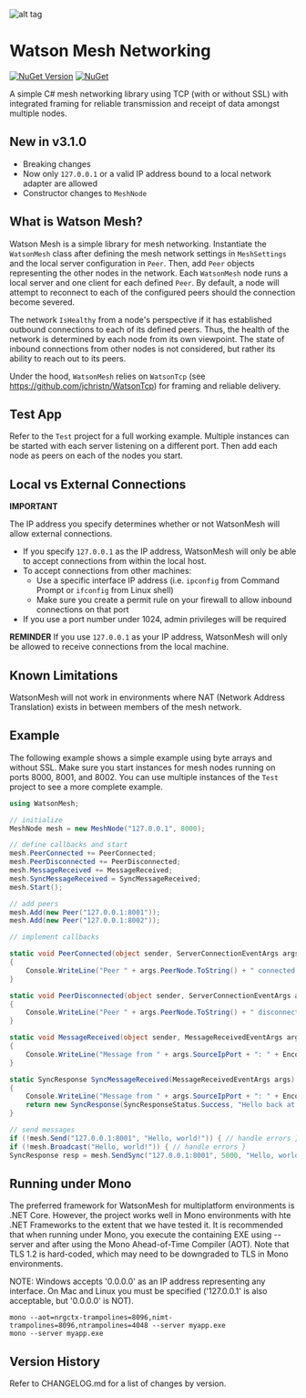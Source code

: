 ![alt tag](https://github.com/jchristn/watsonmesh/blob/master/assets/watson.ico)

# Watson Mesh Networking

[![NuGet Version](https://img.shields.io/nuget/v/WatsonMesh.svg?style=flat)](https://www.nuget.org/packages/WatsonMesh/) [![NuGet](https://img.shields.io/nuget/dt/WatsonMesh.svg)](https://www.nuget.org/packages/WatsonMesh) 

A simple C# mesh networking library using TCP (with or without SSL) with integrated framing for reliable transmission and receipt of data amongst multiple nodes.

## New in v3.1.0

- Breaking changes
- Now only ```127.0.0.1``` or a valid IP address bound to a local network adapter are allowed
- Constructor changes to ```MeshNode```

## What is Watson Mesh?

Watson Mesh is a simple library for mesh networking.  Instantiate the ```WatsonMesh``` class after defining the mesh network settings in ```MeshSettings``` and the local server configuration in ```Peer```.  Then, add ```Peer``` objects representing the other nodes in the network.  Each ```WatsonMesh``` node runs a local server and one client for each defined ```Peer```.  By default, a node will attempt to reconnect to each of the configured peers should the connection become severed.  

The network ```IsHealthy``` from a node's perspective if it has established outbound connections to each of its defined peers.  Thus, the health of the network is determined by each node from its own viewpoint.  The state of inbound connections from other nodes is not considered, but rather its ability to reach out to its peers.
  
Under the hood, ```WatsonMesh``` relies on ```WatsonTcp``` (see https://github.com/jchristn/WatsonTcp) for framing and reliable delivery.

## Test App

Refer to the ```Test``` project for a full working example.  Multiple instances can be started with each server listening on a different port.  Then add each node as peers on each of the nodes you start.

## Local vs External Connections

**IMPORTANT**

The IP address you specify determines whether or not WatsonMesh will allow external connections.   

* If you specify ```127.0.0.1``` as the IP address, WatsonMesh will only be able to accept connections from within the local host.  
* To accept connections from other machines:
  * Use a specific interface IP address (i.e. ```ipconfig``` from Command Prompt or ```ifconfig``` from Linux shell)
  * Make sure you create a permit rule on your firewall to allow inbound connections on that port
* If you use a port number under 1024, admin privileges will be required

**REMINDER** If you use ```127.0.0.1``` as your IP address, WatsonMesh will only be allowed to receive connections from the local machine.

## Known Limitations

WatsonMesh will not work in environments where NAT (Network Address Translation) exists in between members of the mesh network.

## Example

The following example shows a simple example using byte arrays and without SSL.  Make sure you start instances for mesh nodes running on ports 8000, 8001, and 8002.  You can use multiple instances of the ```Test``` project to see a more complete example. 

```csharp
using WatsonMesh; 

// initialize
MeshNode mesh = new MeshNode("127.0.0.1", 8000);

// define callbacks and start
mesh.PeerConnected += PeerConnected;
mesh.PeerDisconnected += PeerDisconnected;
mesh.MessageReceived += MessageReceived; 
mesh.SyncMessageReceived = SyncMessageReceived;
mesh.Start();

// add peers 
mesh.Add(new Peer("127.0.0.1:8001"));
mesh.Add(new Peer("127.0.0.1:8002")); 

// implement callbacks

static void PeerConnected(object sender, ServerConnectionEventArgs args) 
{
    Console.WriteLine("Peer " + args.PeerNode.ToString() + " connected!");
}

static void PeerDisconnected(object sender, ServerConnectionEventArgs args) 
{
    Console.WriteLine("Peer " + args.PeerNode.ToString() + " disconnected!");
}

static void MessageReceived(object sender, MessageReceivedEventArgs args) 
{
	Console.WriteLine("Message from " + args.SourceIpPort + ": " + Encoding.UTF8.GetBytes(args.Data));
}

static SyncResponse SyncMessageReceived(MessageReceivedEventArgs args) 
{
	Console.WriteLine("Message from " + args.SourceIpPort + ": " + Encoding.UTF8.GetBytes(args.Data));
	return new SyncResponse(SyncResponseStatus.Success, "Hello back at you!");
}

// send messages 
if (!mesh.Send("127.0.0.1:8001", "Hello, world!")) { // handle errors }
if (!mesh.Broadcast("Hello, world!")) { // handle errors }
SyncResponse resp = mesh.SendSync("127.0.0.1:8001", 5000, "Hello, world!");
```

## Running under Mono

The preferred framework for WatsonMesh for multiplatform environments is .NET Core.  However, the project works well in Mono environments with hte .NET Frameworks to the extent that we have tested it. It is recommended that when running under Mono, you execute the containing EXE using --server and after using the Mono Ahead-of-Time Compiler (AOT).  Note that TLS 1.2 is hard-coded, which may need to be downgraded to TLS in Mono environments.

NOTE: Windows accepts '0.0.0.0' as an IP address representing any interface.  On Mac and Linux you must be specified ('127.0.0.1' is also acceptable, but '0.0.0.0' is NOT).
```
mono --aot=nrgctx-trampolines=8096,nimt-trampolines=8096,ntrampolines=4048 --server myapp.exe
mono --server myapp.exe
```
 
## Version History

Refer to CHANGELOG.md for a list of changes by version.
